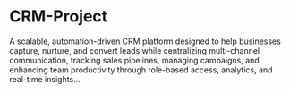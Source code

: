 # CRM-Project

A scalable, automation-driven CRM platform designed to help businesses capture, nurture, and convert leads while centralizing multi-channel communication, tracking sales pipelines, managing campaigns, and enhancing team productivity through role-based access, analytics, and real-time insights...
